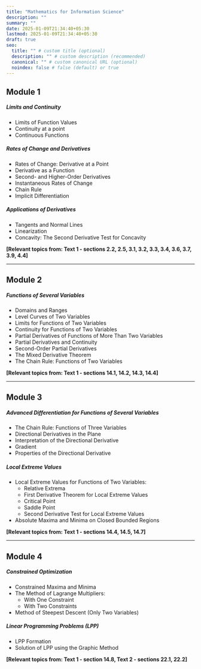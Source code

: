```yaml
---
title: "Mathematics for Information Science"
description: ""
summary: ""
date: 2025-01-09T21:34:40+05:30
lastmod: 2025-01-09T21:34:40+05:30
draft: true
seo:
  title: "" # custom title (optional)
  description: "" # custom description (recommended)
  canonical: "" # custom canonical URL (optional)
  noindex: false # false (default) or true
---
```

## Module 1

##### Limits and Continuity
- Limits of Function Values
- Continuity at a point
- Continuous Functions

##### Rates of Change and Derivatives
- Rates of Change: Derivative at a Point
- Derivative as a Function
- Second- and Higher-Order Derivatives
- Instantaneous Rates of Change
- Chain Rule
- Implicit Differentiation

##### Applications of Derivatives
- Tangents and Normal Lines
- Linearization
- Concavity: The Second Derivative Test for Concavity

**[Relevant topics from: Text 1 - sections 2.2, 2.5, 3.1, 3.2, 3.3, 3.4, 3.6, 3.7, 3.9, 4.4]**

---

## Module 2

##### Functions of Several Variables
- Domains and Ranges
- Level Curves of Two Variables
- Limits for Functions of Two Variables
- Continuity for Functions of Two Variables
- Partial Derivatives of Functions of More Than Two Variables
- Partial Derivatives and Continuity
- Second-Order Partial Derivatives
- The Mixed Derivative Theorem
- The Chain Rule: Functions of Two Variables

**[Relevant topics from: Text 1 - sections 14.1, 14.2, 14.3, 14.4]**

---

## Module 3

##### Advanced Differentiation for Functions of Several Variables
- The Chain Rule: Functions of Three Variables
- Directional Derivatives in the Plane
- Interpretation of the Directional Derivative
- Gradient
- Properties of the Directional Derivative

##### Local Extreme Values
- Local Extreme Values for Functions of Two Variables:
  - Relative Extrema
  - First Derivative Theorem for Local Extreme Values
  - Critical Point
  - Saddle Point
  - Second Derivative Test for Local Extreme Values
- Absolute Maxima and Minima on Closed Bounded Regions

**[Relevant topics from: Text 1 - sections 14.4, 14.5, 14.7]**

---

## Module 4

##### Constrained Optimization
- Constrained Maxima and Minima
- The Method of Lagrange Multipliers:
  - With One Constraint
  - With Two Constraints
- Method of Steepest Descent (Only Two Variables)

##### Linear Programming Problems (LPP)
- LPP Formation
- Solution of LPP using the Graphic Method

**[Relevant topics from: Text 1 - section 14.8, Text 2 - sections 22.1, 22.2]**
